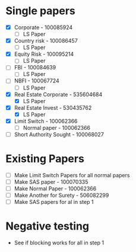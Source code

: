# Single papers
- [x] Corporate - 100085924
	- [ ] LS Paper
- [x] Country risk - 100086457
	- [ ] LS Paper
- [x] Equity Risk - 100095214
	- [ ] LS Paper
- [ ] FBI - 100084639
	- [ ] LS Paper
- [ ] NBFI - 100067724
	- [ ] LS Paper
- [x] Real Estate Corporate - 535604684
	- [x] LS Paper
- [x] Real Estate Invest - 530435762
	- [x] LS Paper

- [x] Limit Switch - 100062366
	- [ ] Normal paper - 100062366
- [ ] Short Authority Sought - 100068027

# Existing Papers
- [ ] Make Limit Switch Papers for all normal papers 
- [ ] Make SAS paper - 100070335
- [ ] Make Normal Paper - 100062366
- [ ] Make Another for Surety - 506082299
- [ ] Make SAS papers for al in step 1

# Negative testing
- See if blocking works for all in step 1